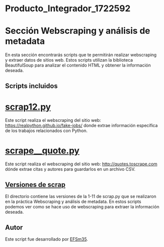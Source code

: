 # Producto_Integrador_1722592

# Sección Webscraping y análisis de metadata
En esta sección encontrarás scripts que te permitirán realizar webscraping y extraer datos de sitios web. Estos scripts utilizan la biblioteca BeautifulSoup para analizar el contenido HTML y obtener la información deseada.

## Scripts incluidos
# [scrap12.py](https://github.com/EFSm35/Producto_Integrador_1722592/blob/main/Webscraping%20y%20an%C3%A1lisis%20de%20metadata/scrap12.py)
Este script realiza el webscraping del sitio web: https://realpython.github.io/fake-jobs/ donde extrae información específica de los trabajos relacionados con Python.

# [scrape__quote.py](https://github.com/EFSm35/Producto_Integrador_1722592/blob/main/Webscraping%20y%20an%C3%A1lisis%20de%20metadata/scrape_quote.py)
Este script realiza el webscraping del sitio web: http://quotes.toscrape.com dónde extrae citas y autores para guardarlos en un archivo CSV.

## [Versiones de scrap](https://github.com/EFSm35/Producto_Integrador_1722592/tree/main/Webscraping%20y%20an%C3%A1lisis%20de%20metadata/scarp%20versiones)
El directorio contiene las versiones de la 1-11 de scrap.py que se realizaron en la práctica Webscraping y análisis de metadata. En estos scripts podemos ver como se hace uso de webscraping para extraer la información deseada.

## Autor

Este script fue desarrollado por [EFSm35](https://github.com/EFSm35).
